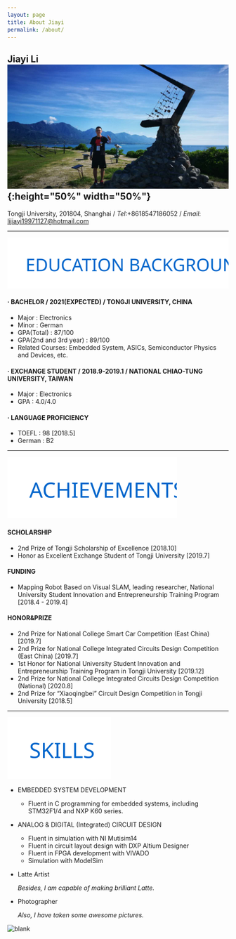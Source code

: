 ```yaml
---
layout: page
title: About Jiayi
permalink: /about/
---
```


## Jiayi Li ![jiayi_pic](/assets/img/jiayi_pic.jpg){:height="50%" width="50%"}

Tongji University, 201804, Shanghai / *Tel*:+8618547186052 / *Email*: <lijiayi19971127@hotmail.com>

---

![Education_Background](/static/posts/About_Edu_BG.svg)

####    · BACHELOR / 2021(EXPECTED) / TONGJI UNIVERSITY, CHINA

- Major  : Electronics
- Minor  : German
- GPA(Total) : 87/100
- GPA(2nd and 3rd year) : 89/100
- Related Courses: Embedded System, ASICs, Semiconductor Physics and Devices, etc.

####    · EXCHANGE STUDENT / 2018.9-2019.1 / NATIONAL CHIAO-TUNG UNIVERSITY, TAIWAN

- Major  : Electronics
- GPA  : 4.0/4.0

####    · LANGUAGE PROFICIENCY

- TOEFL  : 98 [2018.5]
- German : B2

---

![Achievements](/static/posts/About_Achievements.svg)

#### SCHOLARSHIP

- 2nd Prize of Tongji Scholarship of Excellence [2018.10]
- Honor as Excellent Exchange Student of Tongji University [2019.7]

#### FUNDING

- Mapping Robot Based on Visual SLAM, leading researcher, National University Student Innovation and Entrepreneurship Training Program [2018.4 - 2019.4]

#### HONOR&PRIZE

- 2nd Prize for National College Smart Car Competition (East China) [2019.7]
- 2nd Prize for National College Integrated Circuits Design Competition (East China) [2019.7]
- 1st Honor for National University Student Innovation and Entrepreneurship Training Program in Tongji University [2019.12]
- 2nd Prize for National College Integrated Circuits Design Competition (National) [2020.8]
- 2nd Prize for “Xiaoqingbei” Circuit Design Competition in Tongji University [2018.5]

---

![Skills](/static/posts/About_Skills.svg)

* EMBEDDED SYSTEM DEVELOPMENT

  - Fluent in C programming for embedded systems, including STM32F1/4 and NXP K60 series.

* ANALOG & DIGITAL (Integrated) CIRCUIT DESIGN

  - Fluent in simulation with NI Mutisim14
  - Fluent in circuit layout design with DXP Altium Designer
  - Fluent in FPGA development with VIVADO
  - Simulation with ModelSim

* Latte Artist

    *Besides, I am capable of making brilliant Latte.*

* Photographer

    *Also, I have taken some awesome pictures.*

![blank](/assets/img/placeholder.png)
